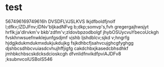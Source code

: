 # test
567496169749616h
DVSDFLVJSLKVS
lkjdfboldfjnolf
l;dfkv;lZDJFnv;iDNv'bljkadNFvg
b;dkp;somvp's,fvh
gregergajhwsjyt
hrflk;ja'dlrvkm'v
bkb'zdfm'v;zldovbpzodbolgf
jhybOSUycvuYbecoUckgh
fvskhnwsuefnwklejunfgsdjmf
vjshb ljshdblcv;sjkd v;hngrfg
hjdgjkdukmdukmxdukjukdujkg
fsjkdhbcfjsahvcujghcgfyghgg
djshbcsdhbcvuiasdcvhujhffjigfg
cakdchbxjkasedcbhsdhkf
jmhbkchbscskdcksdcioskcgh
dfvnlidfnvikdfpviAJDFv8
;ksubnvcolUSBolS546
